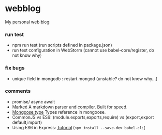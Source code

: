 # webblog
My personal web blog

### run test
- npm run test (run scripts defined in package.json)
- run test configuration in WebStorm (cannot use babel-core/register, do not know why)

### fix bugs
- unique field in mongodb : restart mongod (unstable? do not know why...)

### comments
- promise/ async await
- [Marked](https://github.com/chjj/marked) A markdown parser and compiler. Built for speed.
- [Mongoose type](http://blog.csdn.net/zccz14/article/details/51298545) Types reference in mongoose.
- CommonJS vs ES6: (module.exports,exports,require) vs (export,export default,import)
- Using ES6 in Express: [Tutorial](https://segmentfault.com/a/1190000006707756) (`npm install --save-dev babel-cli`)